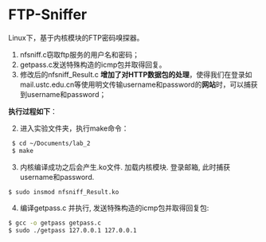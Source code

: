 # FTP-Sniffer
 
 Linux下，基于内核模块的FTP密码嗅探器。
 
 1. nfsniff.c窃取ftp服务的用户名和密码；
 2. getpass.c发送特殊构造的icmp包并取得回复。
 3. 修改后的nfsniff_Result.c **增加了对HTTP数据包的处理**，使得我们在登录如mail.ustc.edu.cn等使用明文传输username和password的**网站**时，可以捕获到username和password；

**执行过程如下**：


 2.  进入实验文件夹，执行make命令： 
  
 ```bash
  $ cd ~/Documents/lab_2
  $ make 
```
 3. 内核编译成功之后会产生.ko文件.   加载内核模块.  登录邮箱, 此时捕获username和password. 

 ` $ sudo insmod nfsniff_Result.ko  `
 
 4. 编译getpass.c 并执行,  发送特殊构造的icmp包并取得回复包:
  ```bash
  $ gcc -o getpass getpass.c
  $ sudo ./getpass 127.0.0.1 127.0.0.1
  ```
